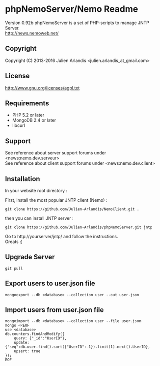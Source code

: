 phpNemoServer/Nemo Readme
===================

Version 0.92b 
phpNemoServer is a set of PHP-scripts to manage JNTP Server.  
http://news.nemoweb.net/

Copyright
---------

Copyright (C) 2013-2016
    Julien Arlandis <julien.arlandis_at_gmail.com>

License
-------

http://www.gnu.org/licenses/agpl.txt

Requirements
------------

* PHP 5.2 or later
* MongoDB 2.4 or later
* libcurl

Support
-------

See reference about server support forums under \<news:nemo.dev.serveur\>  
See reference about client support forums under \<news:nemo.dev.client\>

Installation
------

In your website root directory :  

First, install the most popular JNTP client (Nemo) :

    git clone https://github.com/Julien-Arlandis/NemoClient.git .

then you can install JNTP server :

    git clone https://github.com/Julien-Arlandis/phpNemoServer.git jntp

Go to http://yourserver/jntp/ and follow the instructions.  
Greats :)

Upgrade Server
-------

    git pull

Export users to user.json file
-------

    mongoexport --db <database> --collection user --out user.json

Import users from user.json file
-------

    mongoimport --db <database> --collection user --file user.json
    mongo <<EOF
    use <database>
    db.counters.findAndModify({
        query: {"_id":"UserID"},
        update: {"seq":db.user.find().sort({"UserID":-1}).limit(1).next().UserID},
        upsert: true
    });
    EOF
